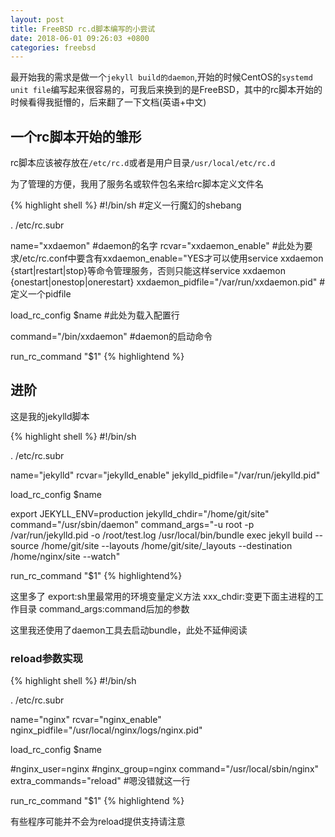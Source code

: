 ```yaml
---
layout: post
title: FreeBSD rc.d脚本编写的小尝试
date: 2018-06-01 09:26:03 +0800
categories: freebsd
---
```

最开始我的需求是做一个`jekyll build的daemon`,开始的时候CentOS的`systemd unit file`编写起来很容易的，可我后来换到的是FreeBSD，其中的rc脚本开始的时候看得我挺懵的，后来翻了一下文档(英语+中文)

## 一个rc脚本开始的雏形

rc脚本应该被存放在`/etc/rc.d`或者是用户目录`/usr/local/etc/rc.d`

为了管理的方便，我用了服务名或软件包名来给rc脚本定义文件名

{% highlight shell %}
#!/bin/sh	#定义一行魔幻的shebang

. /etc/rc.subr

name="xxdaemon"	#daemon的名字
rcvar="xxdaemon_enable"	#此处为要求/etc/rc.conf中要含有xxdaemon_enable="YES才可以使用service xxdaemon {start|restart|stop}等命令管理服务，否则只能这样service xxdaemon {onestart|onestop|onerestart}
xxdaemon_pidfile="/var/run/xxdaemon.pid"	#定义一个pidfile

load_rc_config $name	#此处为载入配置行

command="/bin/xxdaemon"	#daemon的启动命令

run_rc_command "$1"
{% highlightend %}

## 进阶

这是我的jekylld脚本

{% highlight shell %}
#!/bin/sh

. /etc/rc.subr

name="jekylld"
rcvar="jekylld_enable"
jekylld_pidfile="/var/run/jekylld.pid"

load_rc_config $name

export JEKYLL_ENV=production
jekylld_chdir="/home/git/site"
command="/usr/sbin/daemon"
command_args="-u root -p /var/run/jekylld.pid -o /root/test.log /usr/local/bin/bundle exec jekyll build --source /home/git/site --layouts /home/git/site/_layouts --destination /home/nginx/site --watch"

run_rc_command "$1"
{% highlightend%}

这里多了
	export:sh里最常用的环境变量定义方法
	xxx_chdir:变更下面主进程的工作目录
	command_args:command后加的参数

这里我还使用了daemon工具去启动bundle，此处不延伸阅读

### reload参数实现

{% highlight shell %}
#!/bin/sh

. /etc/rc.subr

name="nginx"
rcvar="nginx_enable"
nginx_pidfile="/usr/local/nginx/logs/nginx.pid"

load_rc_config $name

#nginx_user=nginx
#nginx_group=nginx
command="/usr/local/sbin/nginx"
extra_commands="reload" #嗯没错就这一行

run_rc_command "$1"
{% highlightend %}

有些程序可能并不会为reload提供支持请注意
